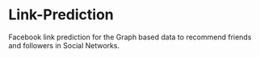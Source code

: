 # Link-Prediction

Facebook link prediction for the Graph based data to recommend friends and followers in Social Networks.
